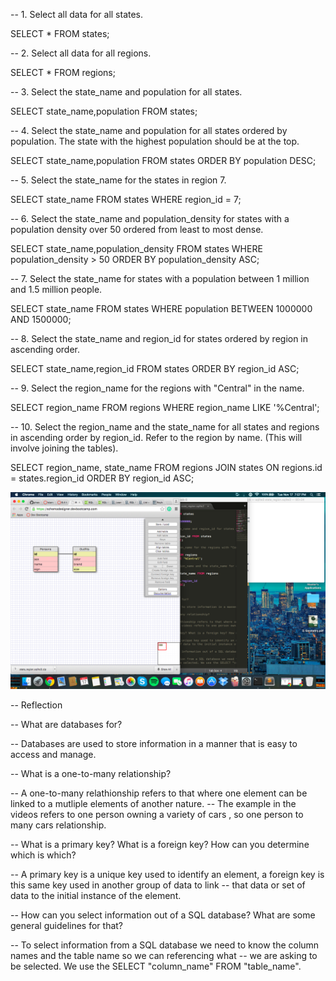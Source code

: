 -- 1. Select all data for all states.

SELECT * FROM states;

-- 2. Select all data for all regions.

SELECT * FROM regions;

-- 3. Select the state_name and population for all states.

SELECT state_name,population FROM states;

-- 4. Select the state_name and population for all states ordered by population. The state with the highest population should be at the top.

SELECT state_name,population FROM states
ORDER BY population DESC;

-- 5. Select the state_name for the states in region 7.

SELECT state_name FROM states
WHERE region_id = 7;

-- 6. Select the state_name and population_density for states with a population density over 50 ordered from least to most dense.

SELECT state_name,population_density FROM states
WHERE population_density > 50
ORDER BY population_density ASC;

-- 7. Select the state_name for states with a population between 1 million and 1.5 million people.

SELECT state_name FROM states 
WHERE population
BETWEEN 1000000 AND 1500000;

-- 8. Select the state_name and region_id for states ordered by region in ascending order.

SELECT state_name,region_id FROM states 
ORDER BY region_id ASC;

-- 9. Select the region_name for the regions with "Central" in the name.

SELECT region_name FROM regions
WHERE region_name LIKE '%Central';

-- 10. Select the region_name and the state_name for all states and regions in ascending order by region_id. Refer to the region by name. (This will involve joining the tables).

SELECT region_name, state_name FROM regions
JOIN states ON
  regions.id = states.region_id
 ORDER BY region_id ASC;


![Alt text](/week-8/schema.png)

 -- Reflection

-- What are databases for?

-- Databases are used to store information in a manner that is easy to access and manage.

-- What is a one-to-many relationship?

-- A one-to-many relathionship refers to that where one element can be linked to a mutliple elements of another nature.
-- The example in the videos refers to one person owning a variety of cars , so one person to many cars relationship.

-- What is a primary key? What is a foreign key? How can you determine which is which?

-- A primary key is a unique key used to identify an element, a foreign key is this same key used in another group of data to link
-- that data or set of data to the initial instance of the element.

-- How can you select information out of a SQL database? What are some general guidelines for that?

-- To select information from a SQL database we need to know the column names and the table name so we can referencing what 
-- we are asking to be selected. We use the SELECT "column_name" FROM "table_name".
